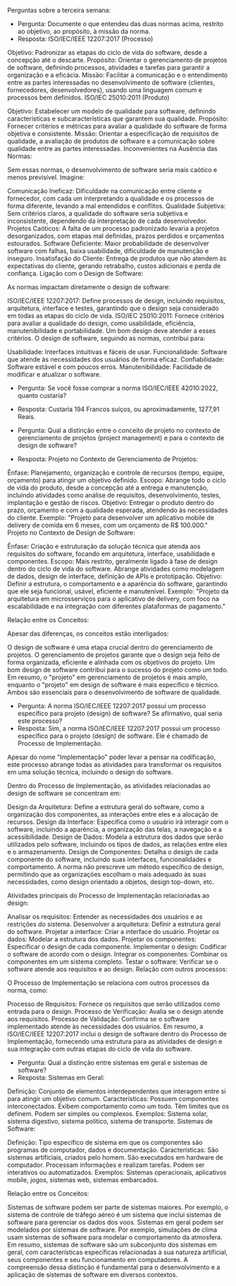 Perguntas sobre a terceira semana:

- Pergunta: Documente o que entendeu das duas normas acima, restrito ao objetivo, ao propósito, à missão da norma.
- Resposta:
ISO/IEC/IEEE 12207:2017 (Processo)

Objetivo: Padronizar as etapas do ciclo de vida do software, desde a concepção até o descarte.
Propósito: Orientar o gerenciamento de projetos de software, definindo processos, atividades e tarefas para garantir a organização e a eficácia.
Missão: Facilitar a comunicação e o entendimento entre as partes interessadas no desenvolvimento de software (clientes, fornecedores, desenvolvedores), usando uma linguagem comum e processos bem definidos.
ISO/IEC 25010:2011 (Produto)

Objetivo: Estabelecer um modelo de qualidade para software, definindo características e subcaracterísticas que garantem sua qualidade.
Propósito: Fornecer critérios e métricas para avaliar a qualidade do software de forma objetiva e consistente.
Missão: Orientar a especificação de requisitos de qualidade, a avaliação de produtos de software e a comunicação sobre qualidade entre as partes interessadas.
Inconvenientes na Ausência das Normas:

Sem essas normas, o desenvolvimento de software seria mais caótico e menos previsível.  Imagine:

Comunicação Ineficaz: Dificuldade na comunicação entre cliente e fornecedor, com cada um interpretando a qualidade e os processos de forma diferente, levando a mal entendidos e conflitos.
Qualidade Subjetiva: Sem critérios claros, a qualidade do software seria subjetiva e inconsistente, dependendo da interpretação de cada desenvolvedor.
Projetos Caóticos: A falta de um processo padronizado levaria a projetos desorganizados, com etapas mal definidas, prazos perdidos e orçamentos estourados.
Software Deficiente: Maior probabilidade de desenvolver software com falhas, baixa usabilidade, dificuldade de manutenção e inseguro.
Insatisfação do Cliente: Entrega de produtos que não atendem às expectativas do cliente, gerando retrabalho, custos adicionais e perda de confiança.
Ligação com o Design de Software:

As normas impactam diretamente o design de software:

ISO/IEC/IEEE 12207:2017: Define processos de design, incluindo requisitos, arquitetura, interface e testes, garantindo que o design seja considerado em todas as etapas do ciclo de vida.
ISO/IEC 25010:2011: Fornece critérios para avaliar a qualidade do design, como usabilidade, eficiência, manutenibilidade e portabilidade. Um bom design deve atender a esses critérios.
O design de software, seguindo as normas, contribui para:

Usabilidade: Interfaces intuitivas e fáceis de usar.
Funcionalidade: Software que atende às necessidades dos usuários de forma eficaz.
Confiabilidade: Software estável e com poucos erros.
Manutenibilidade: Facilidade de modificar e atualizar o software.

- Pergunta: Se você fosse comprar a norma ISO/IEC/IEEE 42010:2022, quanto custaria?
- Resposta: Custaria 194 Francos suíços, ou aproximadamente, 1277,91 Reais.

- Pergunta: Qual a distinção entre o conceito de projeto no contexto de gerenciamento de projetos (project management) e para o contexto de design de software?
- Resposta:
Projeto no Contexto de Gerenciamento de Projetos:

Ênfase: Planejamento, organização e controle de recursos (tempo, equipe, orçamento) para atingir um objetivo definido.
Escopo: Abrange todo o ciclo de vida do produto, desde a concepção até a entrega e manutenção, incluindo atividades como análise de requisitos, desenvolvimento, testes, implantação e gestão de riscos.
Objetivo: Entregar o produto dentro do prazo, orçamento e com a qualidade esperada, atendendo às necessidades do cliente.
Exemplo: "Projeto para desenvolver um aplicativo mobile de delivery de comida em 6 meses, com um orçamento de R$ 100.000."
Projeto no Contexto de Design de Software:

Ênfase: Criação e estruturação da solução técnica que atenda aos requisitos do software, focando em arquitetura, interface, usabilidade e componentes.
Escopo: Mais restrito, geralmente ligado à fase de design dentro do ciclo de vida do software. Abrange atividades como modelagem de dados, design de interface, definição de APIs e prototipação.
Objetivo: Definir a estrutura, o comportamento e a aparência do software, garantindo que ele seja funcional, usável, eficiente e manutenível.
Exemplo: "Projeto da arquitetura em microsserviços para o aplicativo de delivery, com foco na escalabilidade e na integração com diferentes plataformas de pagamento."

Relação entre os Conceitos:

Apesar das diferenças, os conceitos estão interligados:

O design de software é uma etapa crucial dentro do gerenciamento de projetos.
O gerenciamento de projetos garante que o design seja feito de forma organizada, eficiente e alinhada com os objetivos do projeto.
Um bom design de software contribui para o sucesso do projeto como um todo.
Em resumo, o "projeto" em gerenciamento de projetos é mais amplo, enquanto o "projeto" em design de software é mais específico e técnico. Ambos são essenciais para o desenvolvimento de software de qualidade.

- Pergunta: A norma ISO/IEC/IEEE 12207:2017 possui um processo específico para projeto (design) de software? Se afirmativo, qual seria este processo?
- Resposta:
Sim, a norma ISO/IEC/IEEE 12207:2017 possui um processo específico para o projeto (design) de software. Ele é chamado de Processo de Implementação.

Apesar do nome "Implementação" poder levar a pensar na codificação, este processo abrange  todas as atividades para transformar os requisitos em uma solução técnica, incluindo o design do software.

Dentro do Processo de Implementação, as atividades relacionadas ao design de software se concentram em:

Design da Arquitetura: Define a estrutura geral do software, como a organização dos componentes, as interações entre eles e a alocação de recursos.
Design da Interface: Especifica como o usuário irá interagir com o software, incluindo a aparência, a organização das telas, a navegação e a acessibilidade.
Design de Dados: Modela a estrutura dos dados que serão utilizados pelo software, incluindo os tipos de dados, as relações entre eles e o armazenamento.
Design de Componentes: Detalha o design de cada componente do software, incluindo suas interfaces, funcionalidades e comportamento.
A norma não prescreve um método específico de design, permitindo que as organizações escolham o mais adequado às suas necessidades, como design orientado a objetos, design top-down, etc.

Atividades principais do Processo de Implementação relacionadas ao design:

Analisar os requisitos: Entender as necessidades dos usuários e as restrições do sistema.
Desenvolver a arquitetura: Definir a estrutura geral do software.
Projetar a interface: Criar a interface do usuário.
Projetar os dados: Modelar a estrutura dos dados.
Projetar os componentes: Especificar o design de cada componente.
Implementar o design: Codificar o software de acordo com o design.
Integrar os componentes: Combinar os componentes em um sistema completo.
Testar o software: Verificar se o software atende aos requisitos e ao design.
Relação com outros processos:

O Processo de Implementação se relaciona com outros processos da norma, como:

Processo de Requisitos: Fornece os requisitos que serão utilizados como entrada para o design.
Processo de Verificação: Avalia se o design atende aos requisitos.
Processo de Validação: Confirma se o software implementado atende às necessidades dos usuários.
Em resumo, a ISO/IEC/IEEE 12207:2017 inclui o design de software dentro do Processo de Implementação, fornecendo uma estrutura para as atividades de design e sua integração com outras etapas do ciclo de vida do software.

- Pergunta: Qual a distinção entre sistemas em geral e sistemas de software?
- Resposta:
Sistemas em Geral:

Definição: Conjunto de elementos interdependentes que interagem entre si para atingir um objetivo comum.
Características:
Possuem componentes interconectados.
Exibem comportamento como um todo.
Têm limites que os definem.
Podem ser simples ou complexos.
Exemplos: Sistema solar, sistema digestivo, sistema político, sistema de transporte.
Sistemas de Software:

Definição: Tipo específico de sistema em que os componentes são programas de computador, dados e documentação.
Características:
São sistemas artificiais, criados pelo homem.
São executados em hardware de computador.
Processam informações e realizam tarefas.
Podem ser interativos ou automatizados.
Exemplos: Sistemas operacionais, aplicativos mobile, jogos, sistemas web, sistemas embarcados.

Relação entre os Conceitos:

Sistemas de software podem ser parte de sistemas maiores. Por exemplo, o sistema de controle de tráfego aéreo é um sistema que inclui sistemas de software para gerenciar os dados dos voos.
Sistemas em geral podem ser modelados por sistemas de software. Por exemplo, simulações de clima usam sistemas de software para modelar o comportamento da atmosfera.
Em resumo, sistemas de software são um subconjunto dos sistemas em geral, com características específicas relacionadas à sua natureza artificial, seus componentes e seu funcionamento em computadores. A compreensão dessa distinção é fundamental para o desenvolvimento e a aplicação de sistemas de software em diversos contextos.

